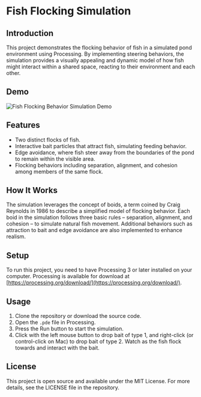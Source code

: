 # Fish Flocking Simulation

## Introduction

This project demonstrates the flocking behavior of fish in a simulated pond environment using Processing. By implementing steering behaviors, the simulation provides a visually appealing and dynamic model of how fish might interact within a shared space, reacting to their environment and each other.

## Demo

![Fish Flocking Behavior Simulation Demo](https://github.com/Reztreal/FishSteeringBehaviour/blob/main/fnb.gif)

## Features

- Two distinct flocks of fish.
- Interactive bait particles that attract fish, simulating feeding behavior.
- Edge avoidance, where fish steer away from the boundaries of the pond to remain within the visible area.
- Flocking behaviors including separation, alignment, and cohesion among members of the same flock.

## How It Works

The simulation leverages the concept of boids, a term coined by Craig Reynolds in 1986 to describe a simplified model of flocking behavior. Each boid in the simulation follows three basic rules – separation, alignment, and cohesion – to simulate natural fish movement. Additional behaviors such as attraction to bait and edge avoidance are also implemented to enhance realism.

## Setup

To run this project, you need to have Processing 3 or later installed on your computer. Processing is available for download at [https://processing.org/download/](https://processing.org/download/).

## Usage

1. Clone the repository or download the source code.
2. Open the `.pde` file in Processing.
3. Press the Run button to start the simulation.
4. Click with the left mouse button to drop bait of type 1, and right-click (or control-click on Mac) to drop bait of type 2. Watch as the fish flock towards and interact with the bait.

## License

This project is open source and available under the MIT License. For more details, see the LICENSE file in the repository.
